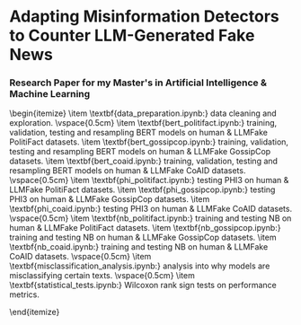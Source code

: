# Adapting Misinformation Detectors to Counter LLM-Generated Fake News
### Research Paper for my Master's in Artificial Intelligence & Machine Learning


\begin{itemize}
    \item \textbf{data\_preparation.ipynb:} data cleaning and exploration.
    \vspace{0.5cm}
    \item \textbf{bert\_politifact.ipynb:} training, validation, testing and resampling BERT models on human \& LLMFake PolitiFact datasets.
    \item \textbf{bert\_gossipcop.ipynb:} training, validation, testing and resampling BERT models on human \& LLMFake GossipCop datasets.
    \item \textbf{bert\_coaid.ipynb:} training, validation, testing and resampling BERT models on human \& LLMFake CoAID datasets.
    \vspace{0.5cm}
    \item \textbf{phi\_politifact.ipynb:} testing PHI3 on human \& LLMFake PolitiFact datasets.
    \item \textbf{phi\_gossipcop.ipynb:} testing PHI3 on human \& LLMFake GossipCop datasets.
    \item \textbf{phi\_coaid.ipynb:} testing PHI3 on human \& LLMFake CoAID datasets.
    \vspace{0.5cm}
    \item \textbf{nb\_politifact.ipynb:} training and testing NB on human \& LLMFake PolitiFact datasets.
    \item \textbf{nb\_gossipcop.ipynb:} training and testing NB on human \& LLMFake GossipCop datasets.
    \item \textbf{nb\_coaid.ipynb:} training and testing NB on human \& LLMFake CoAID datasets.
    \vspace{0.5cm}
    \item \textbf{misclassification\_analysis.ipynb:} analysis into why models are misclassifying certain texts.
    \vspace{0.5cm}
    \item \textbf{statistical\_tests.ipynb:} Wilcoxon rank sign tests on performance metrics.
    
\end{itemize}
